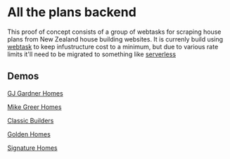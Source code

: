 # All the plans backend
This proof of concept consists of a group of webtasks for scraping house plans from New Zealand house building websites. It is currenly build using [webtask](https://webtask.io/) to keep infustructure cost to a minimum, but due to various rate limits it'll need to be migrated to something like [serverless](https://serverless.com/)

Demos
-----------
[GJ Gardner Homes](https://wt-douglasbamber-gmail_com-0.sandbox.auth0-extend.com/gjgardner)

[Mike Greer Homes](https://wt-douglasbamber-gmail_com-0.sandbox.auth0-extend.com/mike-greer-homes)

[Classic Builders](https://wt-douglasbamber-gmail_com-0.sandbox.auth0-extend.com/classic-builders)

[Golden Homes](https://wt-douglasbamber-gmail_com-0.sandbox.auth0-extend.com/golden-homes)

[Signature Homes](https://wt-douglasbamber-gmail_com-0.sandbox.auth0-extend.com/signature-homes)
